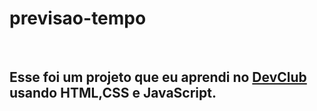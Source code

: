 # previsao-tempo
<br>
<h2>Esse foi um projeto que eu aprendi no <a href="https://rodolfomori.com.br/devclub">DevClub</a> usando HTML,CSS e JavaScript.</h2>
